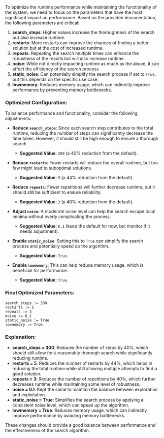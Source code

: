 To optimize the runtime performance while maintaining the functionality of the system, we need to focus on the parameters that have the most significant impact on performance. Based on the provided documentation, the following parameters are critical:

1. **search_steps**: Higher values increase the thoroughness of the search but also increase runtime.
2. **restarts**: More restarts can improve the chances of finding a better solution but at the cost of increased runtime.
3. **repeats**: Repeating the search multiple times can enhance the robustness of the results but will also increase runtime.
4. **noise**: While not directly impacting runtime as much as the above, it can affect the efficiency of the search process.
5. **static_noise**: Can potentially simplify the search process if set to `True`, but this depends on the specific use case.
6. **lowmemory**: Reduces memory usage, which can indirectly improve performance by preventing memory bottlenecks.

### Optimized Configuration:
To balance performance and functionality, consider the following adjustments:

- **Reduce `search_steps`**: Since each search step contributes to the total runtime, reducing the number of steps can significantly decrease the time taken. However, it should still be high enough to ensure a thorough search.
  - **Suggested Value**: `300` (a 40% reduction from the default).

- **Reduce `restarts`**: Fewer restarts will reduce the overall runtime, but too few might lead to suboptimal solutions.
  - **Suggested Value**: `5` (a 44% reduction from the default).

- **Reduce `repeats`**: Fewer repetitions will further decrease runtime, but it should still be sufficient to ensure reliability.
  - **Suggested Value**: `3` (a 40% reduction from the default).

- **Adjust `noise`**: A moderate noise level can help the search escape local minima without overly complicating the process.
  - **Suggested Value**: `0.1` (keep the default for now, but monitor if it needs adjustment).

- **Enable `static_noise`**: Setting this to `True` can simplify the search process and potentially speed up the algorithm.
  - **Suggested Value**: `True`.

- **Enable `lowmemory`**: This can help reduce memory usage, which is beneficial for performance.
  - **Suggested Value**: `True`.

### Final Optimized Parameters:
```plaintext
search_steps := 300
restarts := 5
repeats := 3
noise := 0.1
static_noise := True
lowmemory := True
```

### Explanation:
- **search_steps = 300**: Reduces the number of steps by 40%, which should still allow for a reasonably thorough search while significantly reducing runtime.
- **restarts = 5**: Reduces the number of restarts by 44%, which helps in reducing the total runtime while still allowing multiple attempts to find a good solution.
- **repeats = 3**: Reduces the number of repetitions by 40%, which further decreases runtime while maintaining some level of robustness.
- **noise = 0.1**: Kept the same to maintain the balance between exploration and exploitation.
- **static_noise = True**: Simplifies the search process by applying a consistent noise level, which can speed up the algorithm.
- **lowmemory = True**: Reduces memory usage, which can indirectly improve performance by avoiding memory bottlenecks.

These changes should provide a good balance between performance and the effectiveness of the search algorithm.